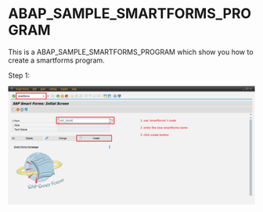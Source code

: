 # ABAP_SAMPLE_SMARTFORMS_PROGRAM
This is a ABAP_SAMPLE_SMARTFORMS_PROGRAM which show you how to create a smartforms program.

Step 1:
![image](https://github.com/anthonyzng/ABAP_SAMPLE_SMARTFORMS_PROGRAM/blob/master/img/step1.png)
